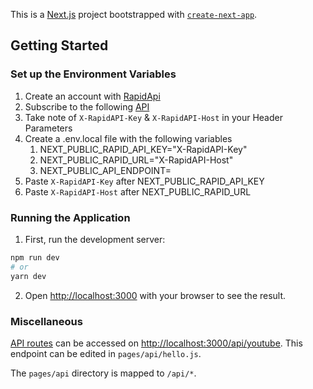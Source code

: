 This is a [Next.js](https://nextjs.org/) project bootstrapped with [`create-next-app`](https://github.com/vercel/next.js/tree/canary/packages/create-next-app).

## Getting Started

### Set up the Environment Variables

1. Create an account with [RapidApi](https://rapidapi.com/)
2. Subscribe to the following [API](https://rapidapi.com/ytdlfree/api/youtube-v31/)
3. Take note of ```X-RapidAPI-Key``` & ```X-RapidAPI-Host``` in your Header Parameters
4. Create a .env.local file with the following variables
   1. NEXT_PUBLIC_RAPID_API_KEY="X-RapidAPI-Key"
   2. NEXT_PUBLIC_RAPID_URL="X-RapidAPI-Host"
   3. NEXT_PUBLIC_API_ENDPOINT=
5. Paste ```X-RapidAPI-Key``` after NEXT_PUBLIC_RAPID_API_KEY
6. Paste ```X-RapidAPI-Host``` after NEXT_PUBLIC_RAPID_URL

### Running the Application

1. First, run the development server:
```bash
npm run dev
# or
yarn dev
```

2. Open [http://localhost:3000](http://localhost:3000) with your browser to see the result.

### Miscellaneous

[API routes](https://nextjs.org/docs/api-routes/introduction) can be accessed on [http://localhost:3000/api/youtube](http://localhost:3000/api/youtube). This endpoint can be edited in `pages/api/hello.js`.

The `pages/api` directory is mapped to `/api/*`.